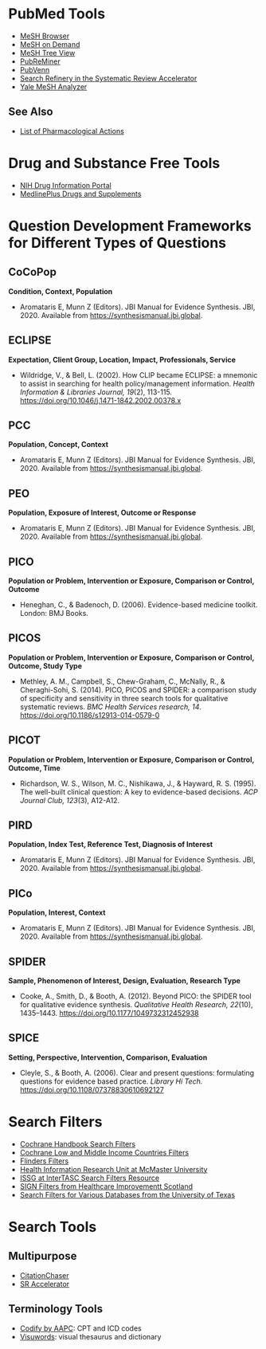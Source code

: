 # PubMed Tools

* [MeSH Browser]( https://meshb.nlm.nih.gov/)
* [MeSH on Demand](https://meshb.nlm.nih.gov/MeSHonDemand)
* [MeSH Tree View](https://meshb.nlm.nih.gov/treeView )
* [PubReMiner](https://hgserver2.amc.nl/cgi-bin/miner/miner2.cgi)
* [PubVenn](https://pubvenn.appspot.com/)
* [Search Refinery in the Systematic Review Accelerator](https://sr-accelerator.com/#/searchrefinery)
* [Yale MeSH Analyzer](https://mesh.med.yale.edu/)

## See Also
* [List of Pharmacological Actions](https://www.ncbi.nlm.nih.gov/sites/entrez?Db=mesh&Cmd=ShowDetailView&TermToSearch=1000082&ordinalpos=1&itool=EntrezSystem2.PEntrez.Mesh.Mesh_ResultsPanel.Mesh_RVFull&_gl=1*p1dlye*_ga*MTY4NDM3OTYzNC4xNjQ5NDM3Mzc0*_ga_7147EPK006*MTY1MTA4Nzg5NS4xNi4xLjE2NTEwODgwOTcuMA..*_ga_P1FPTH9PL4*MTY1MTA4Nzg5NS4xNS4xLjE2NTEwODgwOTcuMA..)

# Drug and Substance Free Tools

- [NIH Drug Information Portal](https://druginfo.nlm.nih.gov/drugportal/) 
- [MedlinePlus Drugs and Supplements](https://medlineplus.gov/druginformation.html)


# Question Development Frameworks for Different Types of Questions

## CoCoPop
**Condition, Context, Population**
* Aromataris E, Munn Z (Editors). JBI Manual for Evidence Synthesis. JBI, 2020. Available from https://synthesismanual.jbi.global.  

## ECLIPSE
**Expectation, Client Group, Location, Impact, Professionals, Service**
* Wildridge, V., & Bell, L. (2002). How CLIP became ECLIPSE: a mnemonic to assist in searching for health policy/management information. *Health Information & Libraries Journal, 19*(2), 113-115. https://doi.org/10.1046/j.1471-1842.2002.00378.x

## PCC
**Population, Concept, Context**
* Aromataris E, Munn Z (Editors). JBI Manual for Evidence Synthesis. JBI, 2020. Available from https://synthesismanual.jbi.global.  
## PEO
**Population, Exposure of Interest, Outcome or Response**
* Aromataris E, Munn Z (Editors). JBI Manual for Evidence Synthesis. JBI, 2020. Available from https://synthesismanual.jbi.global.  
## PICO
**Population or Problem, Intervention or Exposure, Comparison or Control, Outcome**
* Heneghan, C., & Badenoch, D. (2006). Evidence-based medicine toolkit. London: BMJ Books.

## PICOS
**Population or Problem, Intervention or Exposure, Comparison or Control, Outcome, Study Type**
* Methley, A. M., Campbell, S., Chew-Graham, C., McNally, R., & Cheraghi-Sohi, S. (2014). PICO, PICOS and SPIDER: a comparison study of specificity and sensitivity in three search tools for qualitative systematic reviews. *BMC Health Services research, 14*. https://doi.org/10.1186/s12913-014-0579-0

## PICOT
**Population or Problem, Intervention or Exposure, Comparison or Control, Outcome, Time**
* Richardson, W. S., Wilson, M. C., Nishikawa, J., & Hayward, R. S. (1995). The well-built clinical question: A key to evidence-based decisions. *ACP Journal Club, 123*(3), A12-A12.

## PIRD
**Population, Index Test, Reference Test, Diagnosis of Interest**
* Aromataris E, Munn Z (Editors). JBI Manual for Evidence Synthesis. JBI, 2020. Available from https://synthesismanual.jbi.global. 
## PICo
**Population, Interest, Context**
* Aromataris E, Munn Z (Editors). JBI Manual for Evidence Synthesis. JBI, 2020. Available from https://synthesismanual.jbi.global.  

## SPIDER
**Sample, Phenomenon of Interest, Design, Evaluation, Research Type**
* Cooke, A., Smith, D., & Booth, A. (2012). Beyond PICO: the SPIDER tool for qualitative evidence synthesis. *Qualitative Health Research, 22*(10), 1435–1443. https://doi.org/10.1177/1049732312452938

## SPICE
**Setting, Perspective, Intervention, Comparison, Evaluation**
* Cleyle, S., & Booth, A. (2006). Clear and present questions: formulating questions for evidence based practice. *Library Hi Tech.* https://doi.org/10.1108/07378830610692127        

# Search Filters

- [Cochrane Handbook Search Filters](https://training.cochrane.org/technical-supplement-chapter-4-searching-and-selecting-studies-v63)
- [Cochrane Low and Middle Income Countries Filters](https://epoc.cochrane.org/lmic-filters) 
- [Flinders Filters](https://www.flinders.edu.au/research-centre-palliative-care-death-dying/partnerships-and-projects/flinders-filters)
- [Health Information Research Unit at McMaster University](https://hiru.mcmaster.ca/hiru/HIRU_Hedges_home.aspx)
- [ISSG at InterTASC Search Filters Resource](https://sites.google.com/a/york.ac.uk/issg-search-filters-resource/home)
- [SIGN Filters from Healthcare Improvementt Scotland](https://www.sign.ac.uk/what-we-do/methodology/search-filters/)
- [Search Filters for Various Databases from the University of Texas](https://libguides.sph.uth.tmc.edu/search_filters)

# Search Tools

## Multipurpose 
- [CitationChaser](https://estech.shinyapps.io/citationchaser/)
- [SR Accelerator](https://sr-accelerator.com/#/)

## Terminology Tools

* [Codify by AAPC](https://www.aapc.com/codes/): CPT and ICD codes
* [Visuwords](https://visuwords.com/): visual thesaurus and dictionary

